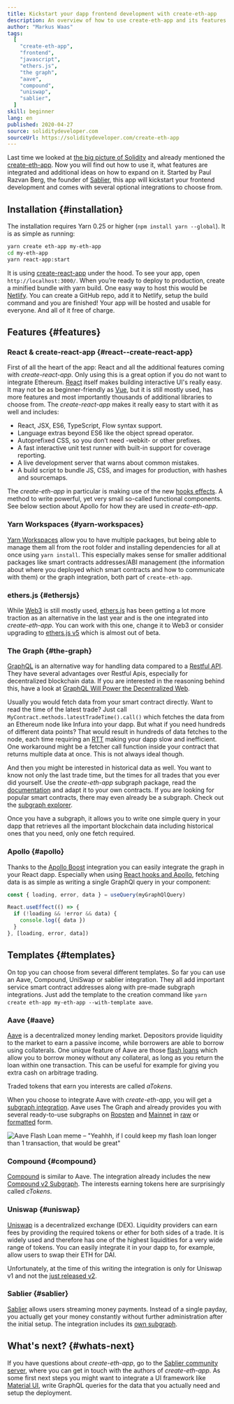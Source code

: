 ```yaml
---
title: Kickstart your dapp frontend development with create-eth-app
description: An overview of how to use create-eth-app and its features
author: "Markus Waas"
tags:
  [
    "create-eth-app",
    "frontend",
    "javascript",
    "ethers.js",
    "the graph",
    "aave",
    "compound",
    "uniswap",
    "sablier",
  ]
skill: beginner
lang: en
published: 2020-04-27
source: soliditydeveloper.com
sourceUrl: https://soliditydeveloper.com/create-eth-app
---
```


Last time we looked at [the big picture of Solidity](https://soliditydeveloper.com/solidity-overview-2020) and already mentioned the [create-eth-app](https://github.com/PaulRBerg/create-eth-app). Now you will find out how to use it, what features are integrated and additional ideas on how to expand on it. Started by Paul Razvan Berg, the founder of [Sablier](http://sablier.finance/), this app will kickstart your frontend development and comes with several optional integrations to choose from.

## Installation {#installation}

The installation requires Yarn 0.25 or higher (`npm install yarn --global`). It is as simple as running:

```bash
yarn create eth-app my-eth-app
cd my-eth-app
yarn react-app:start
```

It is using [create-react-app](https://github.com/facebook/create-react-app) under the hood. To see your app, open `http://localhost:3000/`. When you’re ready to deploy to production, create a minified bundle with yarn build. One easy way to host this would be [Netlify](https://www.netlify.com/). You can create a GitHub repo, add it to Netlify, setup the build command and you are finished! Your app will be hosted and usable for everyone. And all of it free of charge.

## Features {#features}

### React & create-react-app {#react--create-react-app}

First of all the heart of the app: React and all the additional features coming with _create-react-app_. Only using this is a great option if you do not want to integrate Ethereum. [React](https://reactjs.org/) itself makes building interactive UI's really easy. It may not be as beginner-friendly as [Vue](https://vuejs.org/), but it is still mostly used, has more features and most importantly thousands of additional libraries to choose from. The _create-react-app_ makes it really easy to start with it as well and includes:

- React, JSX, ES6, TypeScript, Flow syntax support.
- Language extras beyond ES6 like the object spread operator.
- Autoprefixed CSS, so you don’t need -webkit- or other prefixes.
- A fast interactive unit test runner with built-in support for coverage reporting.
- A live development server that warns about common mistakes.
- A build script to bundle JS, CSS, and images for production, with hashes and sourcemaps.

The _create-eth-app_ in particular is making use of the new [hooks effects](https://reactjs.org/docs/hooks-effect.html). A method to write powerful, yet very small so-called functional components. See below section about Apollo for how they are used in _create-eth-app_.

### Yarn Workspaces {#yarn-workspaces}

[Yarn Workspaces](https://classic.yarnpkg.com/en/docs/workspaces/) allow you to have multiple packages, but being able to manage them all from the root folder and installing dependencies for all at once using `yarn install`. This especially makes sense for smaller additional packages like smart contracts addresses/ABI management (the information about where you deployed which smart contracts and how to communicate with them) or the graph integration, both part of `create-eth-app`.

### ethers.js {#ethersjs}

While [Web3](https://web3js.readthedocs.io/en/v1.2.7/) is still mostly used, [ethers.js](https://docs.ethers.io/) has been getting a lot more traction as an alternative in the last year and is the one integrated into _create-eth-app_. You can work with this one, change it to Web3 or consider upgrading to [ethers.js v5](https://docs-beta.ethers.io/) which is almost out of beta.

### The Graph {#the-graph}

[GraphQL](https://graphql.org/) is an alternative way for handling data compared to a [Restful API](https://restfulapi.net/). They have several advantages over Restful Apis, especially for decentralized blockchain data. If you are interested in the reasoning behind this, have a look at [GraphQL Will Power the Decentralized Web](https://medium.com/graphprotocol/graphql-will-power-the-decentralized-web-d7443a69c69a).

Usually you would fetch data from your smart contract directly. Want to read the time of the latest trade? Just call `MyContract.methods.latestTradeTime().call()` which fetches the data from an Ethereum node like Infura into your dapp. But what if you need hundreds of different data points? That would result in hundreds of data fetches to the node, each time requiring an [RTT](https://wikipedia.org/wiki/Round-trip_delay_time) making your dapp slow and inefficient. One workaround might be a fetcher call function inside your contract that returns multiple data at once. This is not always ideal though.

And then you might be interested in historical data as well. You want to know not only the last trade time, but the times for all trades that you ever did yourself. Use the _create-eth-app_ subgraph package, read the [documentation](https://thegraph.com/docs/define-a-subgraph) and adapt it to your own contracts. If you are looking for popular smart contracts, there may even already be a subgraph. Check out the [subgraph explorer](https://thegraph.com/explorer/).

Once you have a subgraph, it allows you to write one simple query in your dapp that retrieves all the important blockchain data including historical ones that you need, only one fetch required.

### Apollo {#apollo}

Thanks to the [Apollo Boost](https://www.apollographql.com/docs/react/get-started/) integration you can easily integrate the graph in your React dapp. Especially when using [React hooks and Apollo](https://www.apollographql.com/blog/apollo-client-now-with-react-hooks-676d116eeae2), fetching data is as simple as writing a single GraphQl query in your component:

```js
const { loading, error, data } = useQuery(myGraphQlQuery)

React.useEffect(() => {
  if (!loading && !error && data) {
    console.log({ data })
  }
}, [loading, error, data])
```

## Templates {#templates}

On top you can choose from several different templates. So far you can use an Aave, Compound, UniSwap or sablier integration. They all add important service smart contract addresses along with pre-made subgraph integrations. Just add the template to the creation command like `yarn create eth-app my-eth-app --with-template aave`.

### Aave {#aave}

[Aave](https://aave.com/) is a decentralized money lending market. Depositors provide liquidity to the market to earn a passive income, while borrowers are able to borrow using collaterals. One unique feature of Aave are those [flash loans](https://docs.aave.com/developers/guides/flash-loans) which allow you to borrow money without any collateral, as long as you return the loan within one transaction. This can be useful for example for giving you extra cash on arbitrage trading.

Traded tokens that earn you interests are called _aTokens_.

When you choose to integrate Aave with _create-eth-app_, you will get a [subgraph integration](https://docs.aave.com/developers/getting-started/using-graphql). Aave uses The Graph and already provides you with several ready-to-use subgraphs on [Ropsten](https://thegraph.com/explorer/subgraph/aave/protocol-ropsten) and [Mainnet](https://thegraph.com/explorer/subgraph/aave/protocol) in [raw](https://thegraph.com/explorer/subgraph/aave/protocol-raw) or [formatted](https://thegraph.com/explorer/subgraph/aave/protocol) form.

![Aave Flash Loan meme – "Yeahhh, if I could keep my flash loan longer than 1 transaction, that would be great"](./flashloan-meme.png)

### Compound {#compound}

[Compound](https://compound.finance/) is similar to Aave. The integration already includes the new [Compound v2 Subgraph](https://medium.com/graphprotocol/https-medium-com-graphprotocol-compound-v2-subgraph-highlight-a5f38f094195). The interests earning tokens here are surprisingly called _cTokens_.

### Uniswap {#uniswap}

[Uniswap](https://uniswap.exchange/) is a decentralized exchange (DEX). Liquidity providers can earn fees by providing the required tokens or ether for both sides of a trade. It is widely used and therefore has one of the highest liquidities for a very wide range of tokens. You can easily integrate it in your dapp to, for example, allow users to swap their ETH for DAI.

Unfortunately, at the time of this writing the integration is only for Uniswap v1 and not the [just released v2](https://uniswap.org/blog/uniswap-v2/).

### Sablier {#sablier}

[Sablier](https://sablier.finance/) allows users streaming money payments. Instead of a single payday, you actually get your money constantly without further administration after the initial setup. The integration includes its [own subgraph](https://thegraph.com/explorer/subgraph/sablierhq/sablier).

## What's next? {#whats-next}

If you have questions about _create-eth-app_, go to the [Sablier community server](https://discord.gg/bsS8T47), where you can get in touch with the authors of _create-eth-app_. As some first next steps you might want to integrate a UI framework like [Material UI](https://material-ui.com/), write GraphQL queries for the data that you actually need and setup the deployment.

